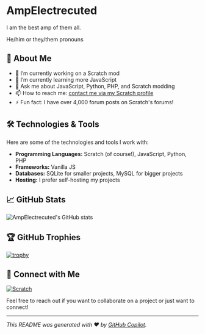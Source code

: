 # AmpElectrecuted
I am the best amp of them all.

He/him or they/them pronouns

## 🚀 About Me

- 🔭 I’m currently working on a Scratch mod
- 🌱 I’m currently learning more JavaScript
- 💬 Ask me about JavaScript, Python, PHP, and Scratch modding
- 📫 How to reach me: [contact me via my Scratch profile](https://scratch.mit.edu/users/AmpElectrecuted/)
- ⚡ Fun fact: I have over 4,000 forum posts on Scratch's forums!

## 🛠️ Technologies & Tools

Here are some of the technologies and tools I work with:

- **Programming Languages:** Scratch (of course!), JavaScript, Python, PHP
- **Frameworks:** Vanilla JS
- **Databases:** SQLite for smaller projects, MySQL for bigger projects
- **Hosting:** I prefer self-hosting my projects

## 📈 GitHub Stats

![AmpElectrecuted's GitHub stats](https://github-readme-stats.vercel.app/api?username=AmpElectrecuted&show_icons=true&theme=dark)

## 🏆 GitHub Trophies

[![trophy](https://github-profile-trophy.vercel.app/?username=AmpElectrecuted&theme=darkhub)](https://github.com/ryo-ma/github-profile-trophy)

## 🔗 Connect with Me

[![Scratch](https://img.shields.io/badge/Scratch-4D97FF?style=for-the-badge&logo=scratch&logoColor=white)](https://scratch.mit.edu/users/AmpElectrecuted/)

Feel free to reach out if you want to collaborate on a project or just want to connect!

---

*This README was generated with ❤️ by [GitHub Copilot](https://github.com/features/copilot).*
